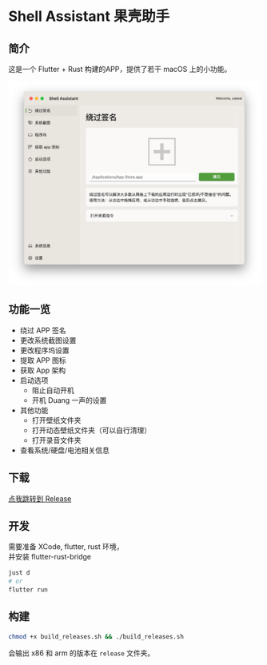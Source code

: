 # Shell Assistant 果壳助手

## 简介

这是一个 Flutter + Rust 构建的APP，提供了若干 macOS 上的小功能。

![](pic/app.png)

## 功能一览

- 绕过 APP 签名
- 更改系统截图设置
- 更改程序坞设置
- 提取 APP 图标
- 获取 App 架构
- 启动选项
  - 阻止自动开机
  - 开机 Duang 一声的设置
- 其他功能
  - 打开壁纸文件夹
  - 打开动态壁纸文件夹（可以自行清理）
  - 打开录音文件夹
- 查看系统/硬盘/电池相关信息

## 下载

[点我跳转到 Release](https://github.com/CakeAL/shell_assistant/releases)

## 开发

需要准备 XCode, flutter, rust 环境，\
并安装 flutter-rust-bridge

```bash
just d
# or 
flutter run
```

## 构建

```bash
chmod +x build_releases.sh && ./build_releases.sh
```

会输出 x86 和 arm 的版本在 `release` 文件夹。